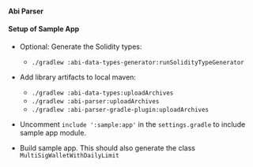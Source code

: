 #### Abi Parser

#### Setup of Sample App
* Optional: Generate the Solidity types:
  - `./gradlew :abi-data-types-generator:runSolidityTypeGenerator`
* Add library artifacts to local maven:
  - `./gradlew :abi-data-types:uploadArchives`
  - `./gradlew :abi-parser:uploadArchives`
  - `./gradlew :abi-parser-gradle-plugin:uploadArchives`
  
* Uncomment `include ':sample:app'` in the `settings.gradle` to include sample app module.

* Build sample app. This should also generate the class `MultiSigWalletWithDailyLimit`